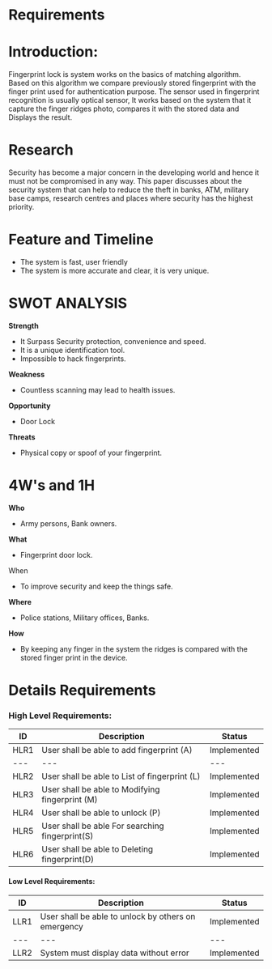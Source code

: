 # **Requirements**

# **Introduction:**

Fingerprint lock is system works on the basics of matching algorithm. Based on this algorithm we compare previously stored fingerprint with the finger print used for authentication purpose. The sensor used in fingerprint recognition is usually optical sensor, It works based on the system that it capture the finger ridges photo, compares it with the stored data and Displays the result.

# **Research**

Security has become a major concern in the developing world and hence it must not be compromised in any way. This paper discusses about the security system that can help to reduce the theft in banks, ATM, military base camps, research centres and places where security has the highest priority.

# **Feature and Timeline**

- The system is fast, user friendly
-  The system is more accurate and clear, it is very unique.

# **SWOT ANALYSIS**

**Strength**

- It Surpass Security protection, convenience and speed.
- It is a unique identification tool.
- Impossible to hack fingerprints.

**Weakness**

- Countless scanning may lead to health issues.

**Opportunity**

- Door Lock

**Threats**

- Physical copy or spoof of your fingerprint.

# **4W&#39;s and 1H**

**Who**

- Army persons, Bank owners.

**What**

- Fingerprint door lock.

When

- To improve security and keep the things safe.

**Where**

- Police stations, Military offices, Banks.

**How**

- By keeping any finger in the system the ridges is compared with the stored finger print in the device.

# **Details Requirements**

### High Level Requirements:

| **ID** | **Description** | **Status** |
| --- | --- | --- |
| HLR1 | User shall be able to add fingerprint (A) | Implemented |
| --- | --- | --- |
| HLR2 | User shall be able to List of fingerprint (L) | Implemented |
| HLR3 | User shall be able to Modifying fingerprint (M) | Implemented |
| HLR4 | User shall be able to unlock (P) | Implemented |
| HLR5 | User shall be able For searching fingerprint(S) | Implemented |
| HLR6 | User shall be able to Deleting fingerprint(D) | Implemented |

#### Low Level Requirements:

| **ID** | **Description** | **Status** |
| --- | --- | --- |
| LLR1 | User shall be able to unlock by others on emergency | Implemented |
| --- | --- | --- |
| LLR2 | System must display data without error | Implemented |
